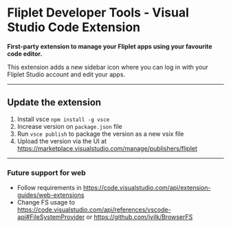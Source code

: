 # Fliplet Developer Tools - Visual Studio Code Extension

**First-party extension to manage your Fliplet apps using your favourite code editor.**

This extension adds a new sidebar icon where you can log in with your Fliplet Studio account and edit your apps.

---

## Update the extension

1. Install vsce `npm install -g vsce`
2. Increase version on `package.json` file
3. Run `vsce publish` to package the version as a new vsix file
4. Upload the version via the UI at https://marketplace.visualstudio.com/manage/publishers/fliplet


---

### Future support for web

- Follow requirements in https://code.visualstudio.com/api/extension-guides/web-extensions
- Change FS usage to https://code.visualstudio.com/api/references/vscode-api#FileSystemProvider or https://github.com/jvilk/BrowserFS